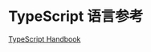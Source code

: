 # TypeScript 语言参考

[TypeScript Handbook](https://www.typescriptlang.org/docs/handbook/basic-types.html)

